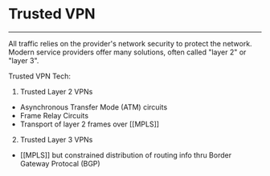 # Trusted VPN
---
All traffic relies on the provider's network security to protect the network. Modern service providers offer many solutions, often called "layer 2" or "layer 3".

Trusted VPN Tech:
1. Trusted Layer 2 VPNs
- Asynchronous Transfer Mode (ATM) circuits
- Frame Relay Circuits
- Transport of layer 2 frames over [[MPLS]]
2. Trusted Layer 3 VPNs
- [[MPLS]] but constrained distribution of routing info thru Border Gateway Protocal (BGP)